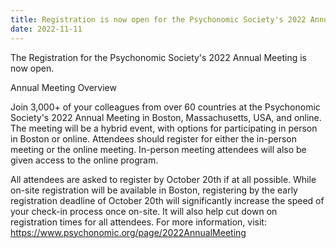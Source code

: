 ```yaml
---
title: Registration is now open for the Psychonomic Society's 2022 Annual Meeting
date: 2022-11-11
---
```


The Registration for the Psychonomic Society's 2022 Annual Meeting is now open. 

<!--more-->

Annual Meeting Overview 

Join 3,000+ of your colleagues from over 60 countries at the Psychonomic Society's 2022 Annual Meeting in Boston, Massachusetts, USA, and online. The meeting will be a hybrid event, with options for participating in person in Boston or online. Attendees should register for either the in-person meeting or the online meeting. In-person meeting attendees will also be given access to the online program.

All attendees are asked to register by October 20th if at all possible. While on-site registration will be available in Boston, registering by the early registration deadline of October 20th will significantly increase the speed of your check-in process once on-site. It will also help cut down on registration times for all attendees. For more information, visit: https://www.psychonomic.org/page/2022AnnualMeeting  
